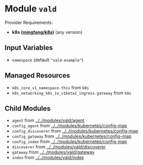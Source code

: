 
# Module `vald`

Provider Requirements:
* **k8s ([mingfang/k8s](https://registry.terraform.io/providers/mingfang/k8s/latest))** (any version)

## Input Variables
* `namespace` (default `"vald-example"`)

## Managed Resources
* `k8s_core_v1_namespace.this` from `k8s`
* `k8s_networking_k8s_io_v1beta1_ingress.gateway` from `k8s`

## Child Modules
* `agent` from [../../modules/vald/agent](../../modules/vald/agent)
* `config_agent` from [../../modules/kubernetes/config-map](../../modules/kubernetes/config-map)
* `config_discoverer` from [../../modules/kubernetes/config-map](../../modules/kubernetes/config-map)
* `config_gateway` from [../../modules/kubernetes/config-map](../../modules/kubernetes/config-map)
* `config_index` from [../../modules/kubernetes/config-map](../../modules/kubernetes/config-map)
* `discoverer` from [../../modules/vald/discoverer](../../modules/vald/discoverer)
* `gateway` from [../../modules/vald/gateway](../../modules/vald/gateway)
* `index` from [../../modules/vald/index](../../modules/vald/index)

